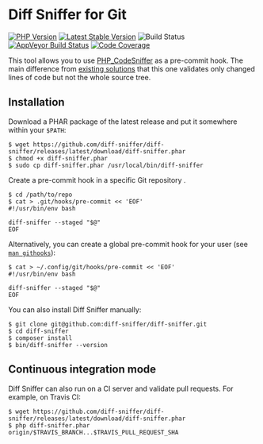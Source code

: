 Diff Sniffer for Git
====================

[![PHP Version](https://img.shields.io/badge/php-%5E7.3-blue.svg)](https://packagist.org/packages/diff-sniffer/diff-sniffer)
[![Latest Stable Version](https://poser.pugx.org/diff-sniffer/diff-sniffer/v/stable)](https://packagist.org/packages/diff-sniffer/diff-sniffer)
![Build Status](https://github.com/diff-sniffer/diff-sniffer/workflows/CI/badge.svg)
[![AppVeyor Build Status](https://ci.appveyor.com/api/projects/status/a8squ0l5992534f4?svg=true)](https://ci.appveyor.com/project/diff-sniffer/diff-sniffer)
[![Code Coverage](https://codecov.io/gh/diff-sniffer/diff-sniffer/branch/master/graph/badge.svg)](https://codecov.io/gh/diff-sniffer/diff-sniffer)

This tool allows you to use [PHP_CodeSniffer](https://github.com/squizlabs/PHP_CodeSniffer) as a pre-commit hook. The main difference from [existing solutions](https://github.com/s0enke/git-hooks/blob/master/phpcs-pre-commit/pre-commit) that this one validates only changed lines of code but not the whole source tree.

Installation
------------

Download a PHAR package of the latest release and put it somewhere within your `$PATH`:
```
$ wget https://github.com/diff-sniffer/diff-sniffer/releases/latest/download/diff-sniffer.phar
$ chmod +x diff-sniffer.phar
$ sudo cp diff-sniffer.phar /usr/local/bin/diff-sniffer
```

Create a pre-commit hook in a specific Git repository .
```
$ cd /path/to/repo
$ cat > .git/hooks/pre-commit << 'EOF'
#!/usr/bin/env bash

diff-sniffer --staged "$@"
EOF
```

Alternatively, you can create a global pre-commit hook for your user (see [`man githooks`](https://git-scm.com/docs/githooks)):
```
$ cat > ~/.config/git/hooks/pre-commit << 'EOF'
#!/usr/bin/env bash

diff-sniffer --staged "$@"
EOF
```

You can also install Diff Sniffer manually:

```
$ git clone git@github.com:diff-sniffer/diff-sniffer.git
$ cd diff-sniffer
$ composer install
$ bin/diff-sniffer --version
```

Continuous integration mode
---------------------------

Diff Sniffer can also run on a CI server and validate pull requests. For example, on Travis CI:
```
$ wget https://github.com/diff-sniffer/diff-sniffer/releases/latest/download/diff-sniffer.phar
$ php diff-sniffer.phar origin/$TRAVIS_BRANCH...$TRAVIS_PULL_REQUEST_SHA
```
